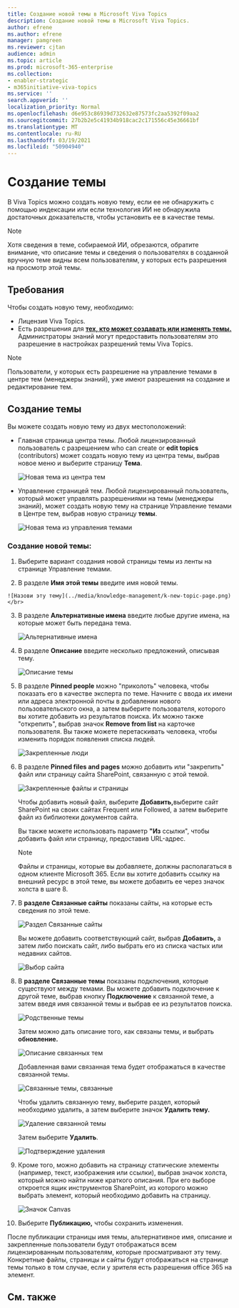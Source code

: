 ```yaml
---
title: Создание новой темы в Microsoft Viva Topics
description: Создание новой темы в Microsoft Viva Topics.
author: efrene
ms.author: efrene
manager: pamgreen
ms.reviewer: cjtan
audience: admin
ms.topic: article
ms.prod: microsoft-365-enterprise
ms.collection:
- enabler-strategic
- m365initiative-viva-topics
ms.service: ''
search.appverid: ''
localization_priority: Normal
ms.openlocfilehash: d6e953c86939d732632e87573fc2aa5392f09aa2
ms.sourcegitcommit: 27b2b2e5c41934b918cac2c171556c45e36661bf
ms.translationtype: MT
ms.contentlocale: ru-RU
ms.lasthandoff: 03/19/2021
ms.locfileid: "50904940"
---
```

# <a name="create-a-new-topic"></a>Создание темы 

В Viva Topics можно создать новую тему, если ее не обнаружить с помощью индексации или если технология ИИ не обнаружила достаточных доказательств, чтобы установить ее в качестве темы.

> [!Note] 
> Хотя сведения в теме, собираемой [](topic-experiences-security-trimming.md)ИИ, обрезаются, обратите внимание, что описание темы и сведения о пользователях в созданной вручную теме видны всем пользователям, у которых есть разрешения на просмотр этой темы. 


## <a name="requirements"></a>Требования

Чтобы создать новую тему, необходимо:
- Лицензия Viva Topics.
- Есть разрешения для [**тех, кто может создавать или изменять темы.**](./topic-experiences-user-permissions.md) Администраторы знаний могут предоставить пользователям это разрешение в настройках разрешений темы Viva Topics. 

> [!Note] 
> Пользователи, у которых есть разрешение на управление темами в центре тем (менеджеры знаний), уже имеют разрешения на создание и редактирование тем.

## <a name="to-create-a-topic"></a>Создание темы

Вы можете создать новую тему из двух местоположений:

- Главная страница центра темы. Любой лицензированный пользователь с разрешением who can create or **edit topics** (contributors) может создать новую тему из центра темы, выбрав новое меню и выберите страницу <b>Тема</b>. <b></b></br> 

    ![Новая тема из центра тем](../media/knowledge-management/new-topic.png) </br> 

- Управление страницей тем. Любой  лицензированный пользователь, который может управлять разрешениями на темы (менеджеры знаний), может создать новую тему на странице Управление темами в Центре тем, выбрав новую страницу <b>темы</b>.</br> 

    ![Новая тема из управления темами](../media/knowledge-management/new-topic-topic-center.png) </br> 

### <a name="to-create-a-new-topic"></a>Создание новой темы:

1. Выберите вариант создания новой страницы темы из ленты на странице Управление темами.

2.   В разделе **Имя этой темы** введите имя новой темы.

    ![Назови эту тему](../media/knowledge-management/k-new-topic-page.png) </br> 


3. В разделе <b>Альтернативные имена</b> введите любые другие имена, на которые может быть передана тема. 

    ![Альтернативные имена](../media/knowledge-management/alt-names.png) </br> 
4. В разделе <b>Описание</b> введите несколько предложений, описывая тему. 

    ![Описание темы](../media/knowledge-management/description.png)</br>

4. В разделе <b>Pinned people</b> можно "приколоть" человека, чтобы показать его в качестве эксперта по теме. Начните с ввода их имени <b></b> или адреса электронной почты в добавлении нового пользовательского окна, а затем выберите пользователя, которого вы хотите добавить из результатов поиска. Их можно также "открепить", выбрав значок <b>Remove from list</b> на карточке пользователя. Вы также можете перетаскивать человека, чтобы изменить порядок появления списка людей.
 
    ![Закрепленные люди](../media/knowledge-management/pinned-people.png)</br>


5. В разделе <b>Pinned files and pages</b> можно добавить или "закрепить" файл или страницу сайта SharePoint, связанную с этой темой.

   ![Закрепленные файлы и страницы](../media/knowledge-management/pinned-files-and-pages.png)</br>
 
    Чтобы добавить новый файл, выберите <b>Добавить,</b>выберите сайт SharePoint на своих сайтах Frequent или Followed, а затем выберите файл из библиотеки документов сайта.

    Вы также можете использовать параметр <b>"Из</b> ссылки", чтобы добавить файл или страницу, предоставив URL-адрес. 

    > [!Note] 
    > Файлы и страницы, которые вы добавляете, должны располагаться в одном клиенте Microsoft 365. Если вы хотите добавить ссылку на внешний ресурс в этой теме, вы можете добавить ее через значок холста в шаге 8.


6.  В <b>разделе Связанные сайты</b> показаны сайты, на которые есть сведения по этой теме. 

    ![Раздел Связанные сайты](../media/knowledge-management/related-sites.png)</br>

    Вы можете добавить соответствующий сайт, выбрав <b>Добавить,</b> а затем либо поискать сайт, либо выбрать его из списка частых или недавних сайтов.</br>
    
    ![Выбор сайта](../media/knowledge-management/sites.png)</br>

7. В <b>разделе Связанные темы</b> показаны подключения, которые существуют между темами. Вы можете добавить подключение к другой теме, выбрав кнопку <b>Подключение</b> к связанной теме, а затем введя имя связанной темы и выбрав ее из результатов поиска. 

   ![Родственные темы](../media/knowledge-management/related-topic.png)</br>  

    Затем можно дать описание того, как связаны темы, и выбрать <b>обновление.</b></br>

   ![Описание связанных тем](../media/knowledge-management/related-topics-update.png)</br> 

   Добавленная вами связанная тема будет отображаться в качестве связанной темы.

   ![Связанные темы, связанные](../media/knowledge-management/related-topics-final.png)</br> 

   Чтобы удалить связанную тему, выберите раздел, который необходимо удалить, а затем выберите значок <b>Удалить тему.</b></br>
 
   ![Удаление связанной темы](../media/knowledge-management/remove-related.png)</br>  

   Затем выберите <b>Удалить</b>.</br>

   ![Подтверждение удаления](../media/knowledge-management/remove-related-confirm.png)</br> 
     
 


8. Кроме того, можно добавить на страницу статические элементы (например, текст, изображения или ссылки), выбрав значок холста, который можно найти ниже краткого описания. При его выборе откроется ящик инструментов SharePoint, из которого можно выбрать элемент, который необходимо добавить на страницу.

   ![Значок Canvas](../media/knowledge-management/webpart-library.png)</br> 


9. Выберите **Публикацию,** чтобы сохранить изменения. 

После публикации страницы имя темы, альтернативное имя, описание и закрепленные пользователи будут отображаться всем лицензированным пользователям, которые просматривают эту тему. Конкретные файлы, страницы и сайты будут отображаться на странице темы только в том случае, если у зрителя есть разрешения office 365 на элемент. 



## <a name="see-also"></a>См. также



